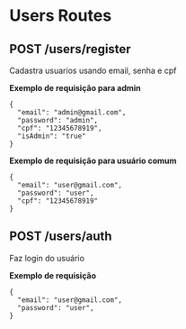 # Users Routes

## POST /users/register

Cadastra usuarios usando email, senha e cpf

**Exemplo de requisição para admin**

```
{
  "email": "admin@gmail.com",
  "password": "admin",
  "cpf": "12345678919",
  "isAdmin": "true"
}
```

**Exemplo de requisição para usuário comum**

```
{
  "email": "user@gmail.com",
  "password": "user",
  "cpf": "12345678919"
}
```

## POST /users/auth

Faz login do usuário

**Exemplo de requisição**

```
{
  "email": "user@gmail.com",
  "password": "user",
}
```